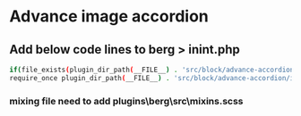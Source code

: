 # Advance image accordion

## Add below code lines to berg > inint.php

```sh
if(file_exists(plugin_dir_path(__FILE__) . 'src/block/advance-accordion/init.php'))
require_once plugin_dir_path(__FILE__) . 'src/block/advance-accordion/init.php';
```

### mixing file need to add plugins\berg\src\mixins.scss
